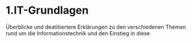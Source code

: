 # 1.IT-Grundlagen

Überblicke und deatiliiertere Erklärungen zu den verschiedenen Themen rund um die Informationstechnik und den Einstieg in diese
